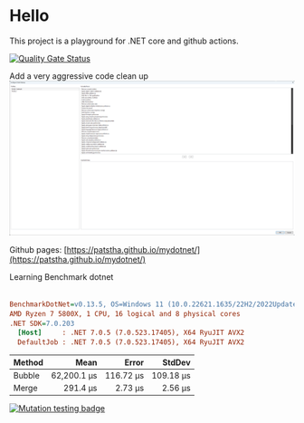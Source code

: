 ﻿# Hello

This project is a playground for .NET core and github actions.

[![Quality Gate Status](https://sonarcloud.io/api/project_badges/measure?project=patstha_mydotnet&metric=alert_status)](https://sonarcloud.io/summary/new_code?id=patstha_mydotnet)

Add a very aggressive code clean up
![added all options in code cleanup profile in visual studio 2022](docs/assets/code-cleanup.png)

Github pages: 
[https://patstha.github.io/mydotnet/](https://patstha.github.io/mydotnet/) 


Learning Benchmark dotnet

``` ini

BenchmarkDotNet=v0.13.5, OS=Windows 11 (10.0.22621.1635/22H2/2022Update/SunValley2)
AMD Ryzen 7 5800X, 1 CPU, 16 logical and 8 physical cores
.NET SDK=7.0.203
  [Host]     : .NET 7.0.5 (7.0.523.17405), X64 RyuJIT AVX2
  DefaultJob : .NET 7.0.5 (7.0.523.17405), X64 RyuJIT AVX2


```
| Method |        Mean |     Error |    StdDev |
|------- |------------:|----------:|----------:|
| Bubble | 62,200.1 μs | 116.72 μs | 109.18 μs |
|  Merge |    291.4 μs |   2.73 μs |   2.56 μs |

[![Mutation testing badge](https://img.shields.io/endpoint?style=flat&url=https%3A%2F%2Fbadge-api.stryker-mutator.io%2Fgithub.com%2Fpatstha%2Fmydotnet%2Fmaster)](https://dashboard.stryker-mutator.io/reports/github.com/patstha/mydotnet/master)
